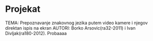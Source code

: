 # Projekat
TEMA:
  Prepoznavanje znakovnog jezika putem video kamere i njegov direktan ispis na ekran
AUTORI:
  Borko Arsovic(ra32-2011) i Ivan Divljak(ra180-2012). Probaaaa
